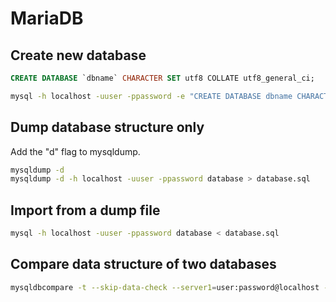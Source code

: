 MariaDB
=======

Create new database
-------------------
```sql
CREATE DATABASE `dbname` CHARACTER SET utf8 COLLATE utf8_general_ci;
```
```bash
mysql -h localhost -uuser -ppassword -e "CREATE DATABASE dbname CHARACTER SET utf8 COLLATE utf8_general_ci"
```

Dump database structure only
----------------------------
Add the "d" flag to mysqldump.
```bash
mysqldump -d
mysqldump -d -h localhost -uuser -ppassword database > database.sql
```

Import from a dump file
-----------------------
```bash
mysql -h localhost -uuser -ppassword database < database.sql
```

Compare data structure of two databases
---------------------------------------
```bash
mysqldbcompare -t --skip-data-check --server1=user:password@localhost --server2=user:password@localhost --difftype=sql dbname:dbname
```
